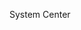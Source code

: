 <Token xmlns:xlink="http://www.w3.org/1999/xlink">System Center</Token>

<!--HONumber=Mar16_HO2-->


